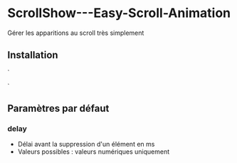 # ScrollShow---Easy-Scroll-Animation
Gérer les apparitions au scroll très simplement

<h2> Installation </h2>

`<script src="https://code.jquery.com/jquery-3.1.1.min.js"></script> <!-- Librairie Jquery necessaire -->
 <script src="js/showScroll.js"></script> <!-- Fichier necessaire aux animations -->`
 
 <h2> Paramètres par défaut </h2>
 
<h3> delay </h3>

- Délai avant la suppression d'un élément en ms
- Valeurs possibles : valeurs numériques uniquement 
